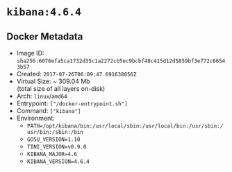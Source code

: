 # `kibana:4.6.4`

## Docker Metadata

- Image ID: `sha256:6076efa5ca1732d35c1a2272cb5ec9bcbf48c415d12d5859bf3e772c66543b57`
- Created: `2017-07-26T06:09:47.691638056Z`
- Virtual Size: ~ 309.04 Mb  
  (total size of all layers on-disk)
- Arch: `linux`/`amd64`
- Entrypoint: `["/docker-entrypoint.sh"]`
- Command: `["kibana"]`
- Environment:
  - `PATH=/opt/kibana/bin:/usr/local/sbin:/usr/local/bin:/usr/sbin:/usr/bin:/sbin:/bin`
  - `GOSU_VERSION=1.10`
  - `TINI_VERSION=v0.9.0`
  - `KIBANA_MAJOR=4.6`
  - `KIBANA_VERSION=4.6.4`
